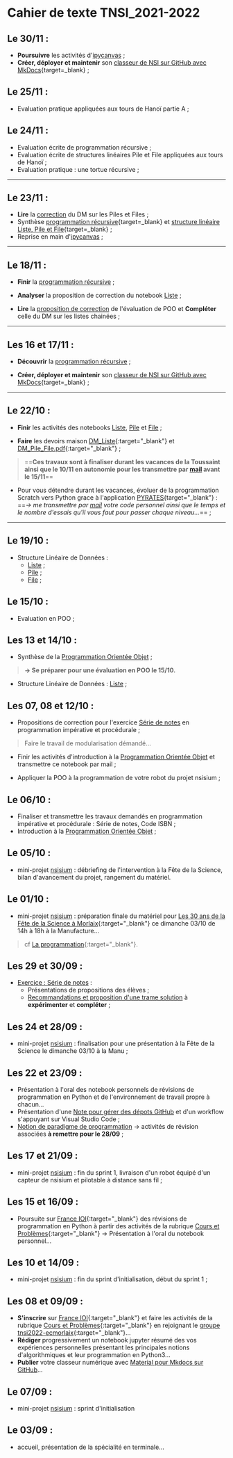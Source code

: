 # Cahier de texte TNSI_2021-2022

[mail]: mailto:eric.madec@ecmorlaix.fr "eric.madec@ecmorlaix.fr"

## Le 30/11 :

- **Poursuivre** les activités d'[ipycanvas](./ipycanvas-Le_BN_pour_dessiner) ;
- **Créer, déployer et maintenir** son [classeur de NSI sur GitHub avec MkDocs](https://ericecmorlaix.github.io/adn-Tutoriel_site_web/){target=_blank} ; 

## Le 25/11 :

- Evaluation pratique appliquées aux tours de Hanoï partie A ;

## Le 24/11 :

- Evaluation écrite de programmation récursive ;
- Evaluation écrite de structures linéaires Pile et File appliquées aux tours de Hanoï ;
- Evaluation pratique : une tortue récursive ;

***
## Le 23/11 :

- **Lire** la [correction](./Correction-DM_Pile_File.pdf) du DM sur les Piles et Files ;
- Synthèse [programmation récursive](https://glassus.github.io/terminale_nsi/T2_Programmation/2.2_Recursivite/cours/){target=_blank} et [structure linéaire Liste, Pile et File](https://glassus.github.io/terminale_nsi/T1_Structures_de_donnees/1.1_Listes_Piles_Files/cours/){target=_blank} ;
- Reprise en main d'[ipycanvas](./ipycanvas-Le_BN_pour_dessiner) ;

***
## Le 18/11 :

- **Finir** la [programmation récursive](./Recursif) ;

- **Analyser** la proposition de correction du notebook [Liste](./Structure_Lineaire-Liste-Complet) ;

- **Lire** la [proposition de correction](./Corrections-Evaluation_POO-DM_Liste) de l'évaluation de POO et **Compléter** celle du DM sur les listes chainées ;

***
## Les 16 et 17/11 :

- **Découvrir** la [programmation récursive](./Recursif) ;

- **Créer, déployer et maintenir** son [classeur de NSI sur GitHub avec MkDocs](https://ericecmorlaix.github.io/adn-Tutoriel_site_web/){target=_blank} ;

***
## Le 22/10 :

- **Finir** les activités des notebooks [Liste](./Structure_Lineaire-Liste.ipynb), [Pile](./Structure_Lineaire-Pile.ipynb) et [File](./Structure_Lineaire-File.ipynb) ;

- **Faire** les devoirs maison [DM_Liste](./DM_Liste.pdf){:target="_blank"} et [DM_Pile_File.pdf](./DM_Pile_File.pdf){:target="_blank"} ;

> ==**Ces travaux sont à finaliser durant les vacances de la Toussaint ainsi que le 10/11 en autonomie pour les transmettre par [mail] avant le 15/11**==

- Pour vous détendre durant les vacances, évoluer de la programmation Scratch vers Python grace à l'application [PYRATES](https://py-rates.fr/){target="_blank"} : ==*-> me transmettre par [mail] votre code personnel ainsi que le temps et le nombre d'essais qu'il vous faut pour passer chaque niveau...*== ;

***

## Le 19/10 :

- Structure Linéaire de Données :
    - [Liste](./Structure_Lineaire-Liste.ipynb) ;
    - [Pile](./Structure_Lineaire-Pile.ipynb) ;
    - [File](./Structure_Lineaire-File.ipynb) ;

## Le 15/10 :

- Evaluation en POO ;

## Les 13 et 14/10 :

- Synthèse de la [Programmation Orientée Objet](./POO-SyntheseProgrammationOrienteeObjet) ; 
> **-> Se préparer pour une évaluation en POO le 15/10.**

- Structure Linéaire de Données : [Liste](./Structure_Lineaire-Liste.ipynb) ;


## Les 07, 08 et 12/10 : 

- Propositions de correction pour l'exercice [Série de notes](./Proposition_Exercice_Notes_Trame_Complet.ipynb) en programmation impérative et procédurale ;
> Faire le travail de modularisation démandé...

- Finir les activités d'introduction à la [Programmation Orientée Objet](./POO-IntroductionProgrammationOrienteeObjet) et transmettre ce notebook par mail ;​​

- Appliquer la POO à la programmation de votre robot du projet nsisium ;

## Le 06/10 : 

- Finaliser et transmettre les travaux demandés en programmation impérative et procédurale : Série de notes, Code ISBN ;
- Introduction à la [Programmation Orientée Objet](./POO-IntroductionProgrammationOrienteeObjet) ;​​

## Le 05/10 :

- mini-projet [nsisium](./nsisium) : débriefing de l'intervention à la Fête de la Science, bilan d'avancement du projet, rangement du matériel.

## Le 01/10 :
- mini-projet [nsisium](./nsisium) : préparation finale du matériel pour [Les 30 ans de la Fête de la Science à Morlaix](https://www.espace-sciences.org/morlaix/programme/evenement/les-30-ans-de-la-fete-de-la-science-a-morlaix){:target="_blank"} ce dimanche 03/10 de 14h à 18h à la Manufacture...
> cf [La programmation](https://www.espace-sciences.org/sites/espace-sciences.org/files/documents/hors_les_murs/morlaix/bat_depliant_4_volets_-_fds_2021.pdf){:target="_blank"}.

## Les 29 et 30/09 :
- [Exercice : Série de notes](./Notion_de_Paradigmes-Introduction/#exercice-serie-de-notes) :
    - Présentations de propositions des élèves ;
    - [Recommandations et proposition d'une trame solution](./Recommandations-Proposition_Exercice_Notes) à **expérimenter** et **compléter** ;

## Les 24 et 28/09 :
- mini-projet [nsisium](./nsisium) : finalisation pour une présentation à la Fête de la Science le dimanche 03/10 à la Manu ;

## Les 22 et 23/09 :
- Présentation à l'oral des notebook personnels de révisions de programmation en Python et de l'environnement de travail propre à chacun...
- Présentation d'une [Note pour gérer des dépots GitHub](./git) et d'un workflow s'appuyant sur Visual Studio Code ;
- [Notion de paradigme de programmation](./Notion_de_Paradigmes-Introduction) -> activités de révision associées **à remettre pour le 28/09**  ;

## Les 17 et 21/09 :
- mini-projet [nsisium](./nsisium) : fin du sprint 1, livraison d'un robot équipé d'un capteur de nsisium et pilotable à distance sans fil ;

## Les 15 et 16/09 :
- Poursuite sur [​France IOI​](http://www.france-ioi.org/){:target="_blank"} des révisions de programmation en Python à partir des​​ activités de la rubrique [Cours et Problèmes](http://www.france-ioi.org/algo/chapters.php){:target="_blank"} -> Présentation à l'oral du notebook personnel... 

## Les 10 et 14/09 :
- mini-projet [nsisium](./nsisium) : fin du sprint d'initialisation, début du sprint 1 ;

## Les 08 et 09/09 :
- **S'inscrire** sur [​France IOI​](http://www.france-ioi.org/){:target="_blank"} et faire les​​ activités de la rubrique [Cours et Problèmes](http://www.france-ioi.org/algo/chapters.php){:target="_blank"} en rejoignant le [groupe tnsi2022​-ecmorlaix](http://www.france-ioi.org/algo/groupsMain.php){:target="_blank"}...
- **Rédiger** progressivement un notebook jupyter résumé des vos expériences personnelles présentant les principales notions d'algorithmiques et leur programmation en Python3...
- **Publier** votre classeur numérique avec [Material pour Mkdocs sur GitHub](./ressources/#mkdocs_tutor)...

## Le 07/09 :
- mini-projet [nsisium](./nsisium) : sprint d'initialisation

## Le 03/09 :
- accueil, présentation de la spécialité en terminale...


